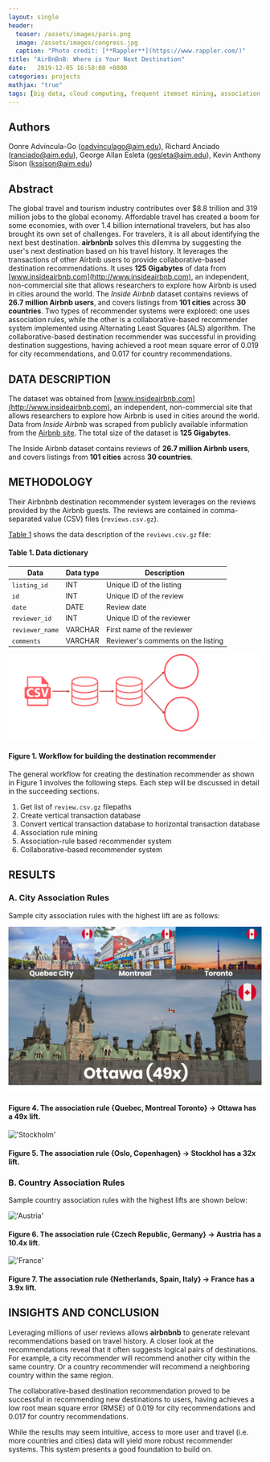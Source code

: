 ```yaml
---
layout: single
header:
  teaser: /assets/images/paris.png
  image: /assets/images/congress.jpg
  caption: "Photo credit: [**Rappler**](https://www.rappler.com/)"  
title: "AirBnBnB: Where is Your Next Destination"
date:   2019-12-05 16:50:00 +0800
categories: projects
mathjax: "true"
tags: [big data, cloud computing, frequent itemset mining, association rule mining, recommender system, Airbnb]
---
```


## Authors
Oonre Advincula-Go (oadvinculago@aim.edu), Richard Anciado (ranciado@aim.edu), George Allan Esleta (gesleta@aim.edu), Kevin Anthony Sison (kssison@aim.edu)

## Abstract

The global travel and tourism industry contributes over $8.8 trillion and 319 million jobs to the global economy. Affordable travel has created a boom for some economies, with over 1.4 billion international travelers, but has also brought its own set of challenges. For travelers, it is all about identifying the next best destination. **airbnbnb** solves this dilemma by suggesting the user's next destination based on his travel history. It leverages the transactions of other Airbnb users to provide collaborative-based destination recommendations. It uses **125 Gigabytes** of data from [www.insideairbnb.com](http://www.insideairbnb.com),  an independent, non-commercial site that allows researchers to explore how Airbnb is used in cities around the world. The *Inside Airbnb* dataset contains reviews of **26.7 million Airbnb users**, and covers listings from **101 cities** across **30 countries**. Two types of recommender systems were explored: one uses association rules, while the other is a collaborative-based recommender system implemented using Alternating Least Squares (ALS) algorithm. The collaborative-based destination recommender was successful in providing destination suggestions, having achieved a root mean square error of 0.019 for city recommendations, and 0.017 for country recommendations.  

## DATA DESCRIPTION

The dataset was obtained from [www.insideairbnb.com](http://www.insideairbnb.com), an independent, non-commercial site that allows researchers to explore how Airbnb is used in cities around the world. Data from _Inside Airbnb_ was scraped from publicly available information from the [Airbnb site](http://www.airbnb.com). The total size of the dataset is **125 Gigabytes**.

The Inside Airbnb dataset contains reviews of **26.7 million Airbnb users**, and covers listings from **101 cities** across **30 countries**.

## METHODOLOGY

Their Airbnbnb destination recommender system leverages on the reviews provided by the Airbnb guests. The reviews are contained in comma-separated value (CSV) files (`reviews.csv.gz`).

[Table 1](#table1) shows the data description of the `reviews.csv.gz` file:

<a id="table1"></a> 
#### Table 1. Data dictionary
<table>
<thead>
<tr>
<th>Data</th>
<th>Data type</th>
<th>Description</th>
</tr>
</thead>
<tbody>
<tr>
<td><code>listing_id</code></td>
<td>INT</td>
<td>Unique ID of the listing</td>
</tr>
<tr>
<td><code>id</code></td>
<td>INT</td>
<td>Unique ID of the review</td>
</tr>
<tr>
<td><code>date</code></td>
<td>DATE</td>
<td>Review date</td>
</tr>
<tr>
<td><code>reviewer_id</code></td>
<td>INT</td>
<td>Unique ID of the reviewer</td>
</tr>
<tr>
<td><code>reviewer_name</code></td>
<td>VARCHAR</td>
<td>First name of the reviewer</td>
</tr>
<tr>
<td><code>comments</code></td>
<td>VARCHAR</td>
<td>Reviewer&#39;s comments on the listing</td>
</tr>
</tbody>
</table>

![Methodology](/assets/images/Methodology.png)
#### Figure 1. Workflow for building the destination recommender

The general workflow for creating the destination recommender as shown in Figure 1 involves the following steps. Each step will be discussed in detail in the succeeding sections.

1. Get list of `review.csv.gz` filepaths
2. Create vertical transaction database
3. Convert vertical transaction database to horizontal transaction database
4. Association rule mining
5. Association-rule based recommender system
6. Collaborative-based recommender system

## RESULTS

### A. City Association Rules

Sample city association rules with the highest lift are as follows:

!['Ottawa'](/assets/images/assoc_rules_ottawa.png)
#### Figure 4. The association rule {Quebec, Montreal Toronto} ->  Ottawa has a 49x lift. 

!['Stockholm'](/assets/imagesassoc_rules_stockholm.png)
#### Figure 5. The association rule {Oslo, Copenhagen} -> Stockhol has a 32x lift. 

### B. Country Association Rules

Sample country association rules with the highest lifts are shown below:

!['Austria'](/assets/assoc_rules_austria.png)
#### Figure 6. The association rule {Czech Republic, Germany} -> Austria has a 10.4x lift. 

!['France'](/assets/assoc_rules_france.png)
#### Figure 7. The association rule {Netherlands, Spain, Italy} -> France has a 3.9x lift. 

## INSIGHTS AND CONCLUSION

Leveraging millions of user reviews allows **airbnbnb** to generate relevant recommendations based on travel history. A closer look at the recommendations reveal that it often suggests logical pairs of destinations. For example, a city recommender will recommend another city within the same country. Or a country recommender will recommend a neighboring country within the same region. 

The collaborative-based destination recommendation proved to be successful in recommending new destinations to users, having achieves a low root mean square error (RMSE) of 0.019 for city recommendations and 0.017 for country recommendations.

While the results may seem intuitive, access to more user and travel (i.e. more countries and cities) data will yield more robust recommender systems. This system presents a good foundation to build on.
